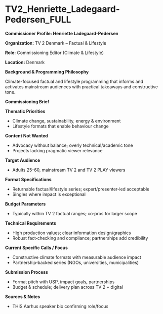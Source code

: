 # TV2_Henriette_Ladegaard-Pedersen_FULL

**Commissioner Profile: Henriette Ladegaard-Pedersen**

**Organization:** TV 2 Denmark – Factual & Lifestyle

**Role:** Commissioning Editor (Climate & Lifestyle)

**Location:** Denmark

**Background & Programming Philosophy**

Climate-focused factual and lifestyle programming that informs and activates mainstream audiences with practical takeaways and constructive tone.

**Commissioning Brief**

**Thematic Priorities**

- Climate change, sustainability, energy & environment
- Lifestyle formats that enable behaviour change

**Content Not Wanted**

- Advocacy without balance; overly technical/academic tone
- Projects lacking pragmatic viewer relevance

**Target Audience**

- Adults 25–60, mainstream TV 2 and TV 2 PLAY viewers

**Format Specifications**

- Returnable factual/lifestyle series; expert/presenter-led acceptable
- Singles where impact is exceptional

**Budget Parameters**

- Typically within TV 2 factual ranges; co‑pros for larger scope

**Technical Requirements**

- High production values; clear information design/graphics
- Robust fact‑checking and compliance; partnerships add credibility

**Current Specific Calls / Focus**

- Constructive climate formats with measurable audience impact
- Partnership‑backed series (NGOs, universities, municipalities)

**Submission Process**

- Format pitch with USP, impact goals, partnerships
- Budget & schedule; delivery plan across TV 2 + digital

**Sources & Notes**

- THIS Aarhus speaker bio confirming role/focus